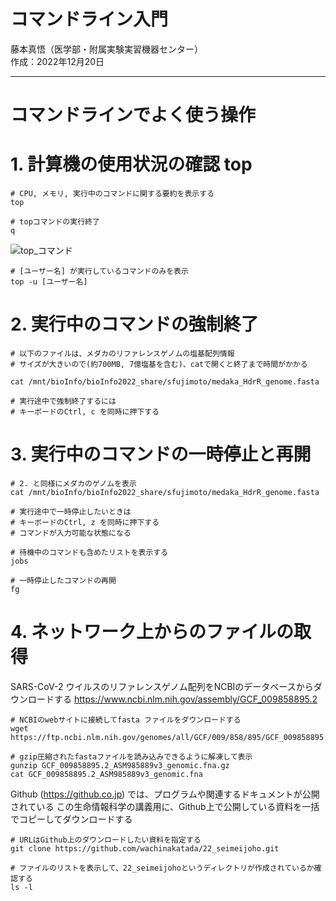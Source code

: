 # コマンドライン入門
藤本真悟（医学部・附属実験実習機器センター）  
作成：2022年12月20日
___

# コマンドラインでよく使う操作

# 1. 計算機の使用状況の確認 top

```
# CPU, メモリ, 実行中のコマンドに関する要約を表示する
top

# topコマンドの実行終了 
q 
```

![top_コマンド](https://user-images.githubusercontent.com/96465701/208613308-e2bdeeb9-fcc2-405e-8e2d-975dbd8df2f9.PNG)

```
# [ユーザー名] が実行しているコマンドのみを表示
top -u [ユーザー名]
```

# 2. 実行中のコマンドの強制終了

```
# 以下のファイルは、メダカのリファレンスゲノムの塩基配列情報
# サイズが大きいので(約700MB, 7億塩基を含む)、catで開くと終了まで時間がかかる

cat /mnt/bioInfo/bioInfo2022_share/sfujimoto/medaka_HdrR_genome.fasta

# 実行途中で強制終了するには
# キーボードのCtrl, c を同時に押下する

```

# 3. 実行中のコマンドの一時停止と再開

```
# 2. と同様にメダカのゲノムを表示
cat /mnt/bioInfo/bioInfo2022_share/sfujimoto/medaka_HdrR_genome.fasta

# 実行途中で一時停止したいときは
# キーボードのCtrl, z を同時に押下する
# コマンドが入力可能な状態になる

# 待機中のコマンドも含めたリストを表示する
jobs

# 一時停止したコマンドの再開
fg

```

# 4. ネットワーク上からのファイルの取得

SARS-CoV-2 ウイルスのリファレンスゲノム配列をNCBIのデータベースからダウンロードする
https://www.ncbi.nlm.nih.gov/assembly/GCF_009858895.2

```
# NCBIのwebサイトに接続してfasta ファイルをダウンロードする
wget https://ftp.ncbi.nlm.nih.gov/genomes/all/GCF/009/858/895/GCF_009858895.2_ASM985889v3/GCF_009858895.2_ASM985889v3_genomic.fna.gz

# gzip圧縮されたfastaファイルを読み込みできるように解凍して表示
gunzip GCF_009858895.2_ASM985889v3_genomic.fna.gz
cat GCF_009858895.2_ASM985889v3_genomic.fna

```

Github (https://github.co.jp) では、プログラムや関連するドキュメントが公開されている
この生命情報科学の講義用に、Github上で公開している資料を一括でコピーしてダウンロードする

```
# URLはGithub上のダウンロードしたい資料を指定する
git clone https://github.com/wachinakatada/22_seimeijoho.git

# ファイルのリストを表示して、22_seimeijohoというディレクトリが作成されているか確認する
ls -l

```
